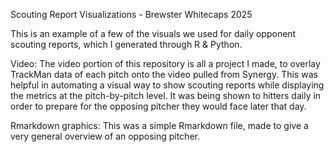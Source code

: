 Scouting Report Visualizations - Brewster Whitecaps 2025

This is an example of a few of the visuals we used for daily opponent scouting reports, which I generated through R & Python.

Video:
The video portion of this repository is all a project I made, to overlay TrackMan data of each pitch onto the video pulled from Synergy. This was helpful in automating a visual way to show scouting reports while displaying the metrics at the pitch-by-pitch level. It was being shown to hitters daily in order to prepare for the opposing pitcher they would face later that day. 

Rmarkdown graphics:
This was a simple Rmarkdown file, made to give a very general overview of an opposing pitcher.

